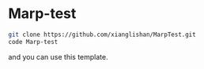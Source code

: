 # Marp-test

```bash
git clone https://github.com/xianglishan/MarpTest.git
code Marp-test
```
and you can use this template.